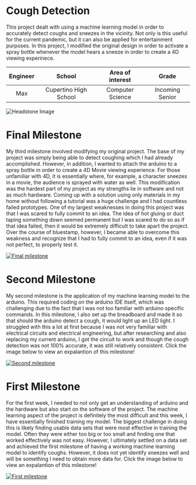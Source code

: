 ﻿# Cough Detection
This project dealt with using a machine learning model in order to accurately detect coughs and sneezes in the vicinity. Not only is this useful for the current pandemic, but it can also be applied for entertainment purposes. In this project, I modified the original design in order to activate a spray bottle whenever the model hears a sneeze in order to create a 4D viewing experinece. 

| **Engineer** | **School** | **Area of interest** | **Grade** |
|:--:|:--:|:--:|:--:|
| Max | Cupertino High School | Computer Science | Incoming Senior

![Headstone Image](https://media.giphy.com/media/Pi4ca49XzWLZGjMQt3/giphy.gif)
  
# Final Milestone
My third milestone involved modifying my original project. The base of my project was simply being able to detect coughing which I had already accomplished. However, in addition, I wanted to attach the arduino to a spray bottle in order to create a 4D Movie viewing experience. For those unfamiliar with 4D, it is essentially where, for example, a character sneezes in a movie, the audience is sprayed with water as well. This modification was the hardest part of my project as my strengths lie in software and not as much hardware. Coming up with a solution using only 
materials in my home without following a tutorial was a huge challenge and I had countless failed prototypes. One of my largest weaknesses in doing this project was that I was scared to fully commit to an idea. The idea of hot gluing or duct taping something down seemed permanent but I was scared to do so as if that idea failed, then it would be extremely difficult to take apart the project. Over the course of bluestamp, however, I became able to overcome this weakness and recognize that I had to fully commit to an idea, even if it was not perfect, to properly test it. 


[![Final milestone](https://res.cloudinary.com/marcomontalbano/image/upload/v1625069131/video_to_markdown/images/youtube--Wappmq4w_i0-c05b58ac6eb4c4700831b2b3070cd403.jpg)](https://youtu.be/Wappmq4w_i0 "Final milestone")

# Second Milestone
My second milestone is the application of my machine learning model to the arduino. This required coding on the arduino IDE itself, which was challenging due to the fact that I was not too familiar with arduino specific commands. In this milestone, I also set up the breadboard and made it so that should the arduino detect a cough, it would light up an LED light. I struggled with this a lot at first because I was not very familiar with electrical circuits and electrical engineering, but after researching and also replacing my current arduino, I got the circuit to work and though the cough detection was not 100% accurate, it was still relatively consistent. Click the image below to view an expalantion of this milestone!

[![Second milestone](https://res.cloudinary.com/marcomontalbano/image/upload/v1624643687/video_to_markdown/images/youtube--AWMVXFQ_T2o-c05b58ac6eb4c4700831b2b3070cd403.jpg)](https://youtu.be/AWMVXFQ_T2o "Second milestone")
# First Milestone
  
For the first week, I needed to not only get an understanding of arduino and the hardware but also start on the software of the project. The machine learning aspect of the project is definitely the most difficult and this week, I have essentially finished training my model. The biggest challenge in doing this is likely finding usable data sets that were most effective in training the model. Often they were either too big or too small and finding one that worked effectively was not easy. However, I ultimately settled on a data set and achieved the first milestone of having a working machine learning model to identify coughs. However, it does not yet identify sneezes well and will be something I need to obtain more data for. Click the image below to view an expalantion of this milestone!

[![First milestone](https://res.cloudinary.com/marcomontalbano/image/upload/v1624643603/video_to_markdown/images/youtube--kzJgmHecD_0-c05b58ac6eb4c4700831b2b3070cd403.jpg)](https://www.youtube.com/watch?v=kzJgmHecD_0 "First milestone")
